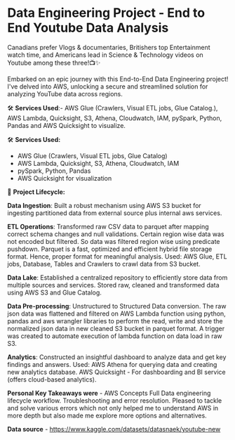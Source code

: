 # Data Engineering Project - End to End Youtube Data Analysis

Canadians prefer Vlogs & documentaries, Britishers top Entertainment watch time, and Americans lead in Science & Technology videos on Youtube among these three!📺✨

Embarked on an epic journey with this End-to-End Data Engineering project! 
I've delved into AWS, unlocking a secure and streamlined solution for analyzing YouTube data across regions.

🛠 **Services Used**:-
 AWS Glue (Crawlers, Visual ETL jobs, Glue Catalog.), AWS Lambda, Quicksight, S3, Athena, Cloudwatch, IAM, pySpark, Python, Pandas and AWS Quicksight to visualize.


🛠 **Services Used:**
- AWS Glue (Crawlers, Visual ETL jobs, Glue Catalog)
- AWS Lambda, Quicksight, S3, Athena, Cloudwatch, IAM
- pySpark, Python, Pandas
- AWS Quicksight for visualization

🔄 **Project Lifecycle:**

**Data Ingestion**: Built a robust mechanism using AWS S3 bucket for ingesting partitioned data from external source plus internal aws services.

**ETL Operations**: Transformed raw CSV data to parquet after mapping correct schema changes and null validations. Certain region wise data was not encoded but filtered. So data was filtered region wise using predicate pushdown. Parquet is a fast, optimized and efficient hybrid file storage format. Hence, proper format for meaningful analysis. Used: AWS Glue, ETL jobs, Database, Tables and Crawlers to crawl data from S3 bucket.

**Data Lake**: Established a centralized repository to efficiently store data from multiple sources and services. Stored raw, cleaned and transformed data using AWS S3 and Glue Catalog. 

**Data Pre-processing**: Unstructured to Structured Data conversion. The raw json data was flattened and filtered on AWS Lambda function using python, pandas and aws wrangler libraries to perform the read, write and store the normalized json data in new cleaned S3 bucket in parquet format. A trigger was created to automate execution of lambda function on data load in raw S3.

**Analytics**: Constructed an insightful dashboard to analyze data and get key findings and answers. Used: AWS Athena for querying data and creating new analytics database. AWS Quicksight - For dashboarding and BI service (offers cloud-based analytics).


**Personal Key Takeaways were** - 
AWS Concepts 
Full Data engineering lifecycle workflow.
Troubleshooting and error resolution. Pleased to tackle and solve various errors which not only helped me to understand AWS in more depth but also made me explore more options and alternatives.

**Data source** - https://www.kaggle.com/datasets/datasnaek/youtube-new
